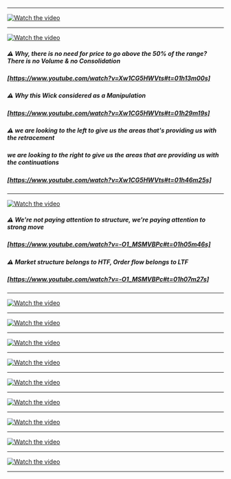 ___  
[![Watch the video](https://img.youtube.com/vi/y4rE-jVqrRY/hqdefault.jpg)](https://www.youtube.com/watch?v=y4rE-jVqrRY)  
___  
[![Watch the video](https://img.youtube.com/vi/Xw1CG5HWVts/hqdefault.jpg)](https://www.youtube.com/watch?v=Xw1CG5HWVts)  
##### ⚠️ Why, there is no need for price to go above the 50% of the range?  There is no Volume & no Consolidation
##### [https://www.youtube.com/watch?v=Xw1CG5HWVts#t=01h13m00s]  

##### ⚠️ Why this Wick considered as a *Manipulation*
##### [https://www.youtube.com/watch?v=Xw1CG5HWVts#t=01h29m19s]  

##### ⚠️ we are looking to the left to give us the areas that's providing us with the retracement
#####    we are looking to the right to give us the areas that are providing us with the continuations
##### [https://www.youtube.com/watch?v=Xw1CG5HWVts#t=01h46m25s]  

___  
[![Watch the video](https://img.youtube.com/vi/-O1_MSMVBPc/hqdefault.jpg)](https://www.youtube.com/watch?v=-O1_MSMVBPc)  
##### ⚠️ We're not paying attention to *structure*,  we're paying attention to *strong move*
##### [https://www.youtube.com/watch?v=-O1_MSMVBPc#t=01h05m46s]  

##### ⚠️ Market structure belongs to HTF, Order flow belongs to LTF
##### [https://www.youtube.com/watch?v=-O1_MSMVBPc#t=01h07m27s]  

___  
[![Watch the video](https://img.youtube.com/vi/1Vug-H3r88c/hqdefault.jpg)](https://www.youtube.com/watch?v=1Vug-H3r88c)  
___  
[![Watch the video](https://img.youtube.com/vi/x4X7srbXf1k/hqdefault.jpg)](https://www.youtube.com/watch?v=x4X7srbXf1k)  
___  
[![Watch the video](https://img.youtube.com/vi/Du5ywps8cyI/hqdefault.jpg)](https://www.youtube.com/watch?v=Du5ywps8cyI)  
___  
[![Watch the video](https://img.youtube.com/vi/NL5DO8mJPsc/hqdefault.jpg)](https://www.youtube.com/watch?v=NL5DO8mJPsc)  
___  
[![Watch the video](https://img.youtube.com/vi/VV0teyLZWi0/hqdefault.jpg)](https://www.youtube.com/watch?v=VV0teyLZWi0)  
___  
[![Watch the video](https://img.youtube.com/vi/hqX91iZo5_g/hqdefault.jpg)](https://www.youtube.com/watch?v=hqX91iZo5_g)  
___  
[![Watch the video](https://img.youtube.com/vi/RoLhvoEPXsQ/hqdefault.jpg)](https://www.youtube.com/watch?v=RoLhvoEPXsQ)  
___  
[![Watch the video](https://img.youtube.com/vi/ntyP_urAuZM/hqdefault.jpg)](https://www.youtube.com/watch?v=ntyP_urAuZM)  
___  
[![Watch the video](https://img.youtube.com/vi/BGV57yOxkig/hqdefault.jpg)](https://www.youtube.com/watch?v=BGV57yOxkig)  
___  


